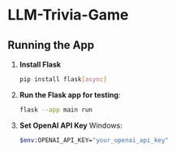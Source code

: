 # LLM-Trivia-Game

## Running the App

1. **Install Flask**
    ```bash
    pip install flask[async]
    ```
2. **Run the Flask app for testing**:
    ```bash
    flask --app main run
    ```

3. **Set OpenAI API Key**
    Windows:
    ```bash
    $env:OPENAI_API_KEY="your_openai_api_key"
    ```
